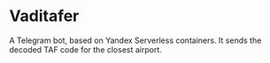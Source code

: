 # Vaditafer

A Telegram bot, based on Yandex Serverless containers. It sends the decoded TAF code for the closest airport.